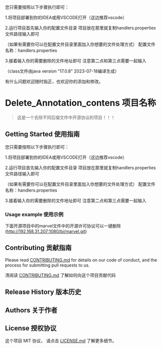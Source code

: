 您只需要按照以下步骤执行即可：

1.将项目部署到你的IDEA或用VSCODE打开（这边推荐vscode）

2.运行项目首先输入你的配置文件目录
项目放在那里就复制handlers.properties文件路径输入即可

（如果有需要你可以在配置文件目录里面加入你想要的文件处理方式）
配置文件名称：handlers.properties

3.接着输入你的需要删除的文件地址即可
注意第二点和第三点需要一起输入

（class文件由java version "17.0.8" 2023-07-18编译生成）


有什么问题欢迎随时指正，也欢迎你的添加和修改。
# Delete_Annotation_contens 项目名称

> 这是一个去除不同后缀文件中开源协议的项目！！！

## Getting Started 使用指南

您只需要按照以下步骤执行即可：

1.将项目部署到你的IDEA或用VSCODE打开（这边推荐vscode）

2.运行项目首先输入你的配置文件目录
项目放在那里就复制handlers.properties文件路径输入即可

（如果有需要你可以在配置文件目录里面加入你想要的文件处理方式）
配置文件名称：handlers.properties

3.接着输入你的需要删除的文件地址即可
注意第二点和第三点需要一起输入

### Usage example 使用示例

下面开源项目中的marvel文件中的开源许可协议可以一键删除
(http://192.168.31.207:1080/bi/marvel.git)

## Contributing 贡献指南

Please read [CONTRIBUTING.md](#) for details on our code of conduct, and the process for submitting pull requests to us.

清阅读 [CONTRIBUTING.md](#) 了解如何向这个项目贡献代码

## Release History 版本历史


## Authors 关于作者



## License 授权协议

这个项目 MIT 协议， 请点击 [LICENSE.md](LICENSE.md) 了解更多细节。
